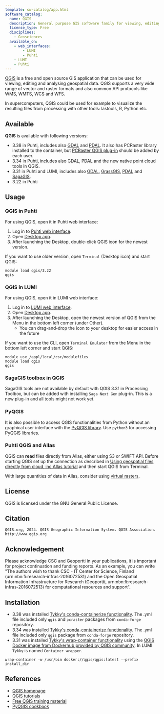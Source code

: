 ```yaml
---
template: sw-catalog/app.html
software_catalog:
  name: QGIS
  description: General purpose GIS software family for viewing, editing and analysing geospatial data
  license_type: Free
  disciplines:
    - Geosciences
  available_on:
    - web_interfaces:
        - LUMI
        - Puhti
    - LUMI
    - Puhti
---
```


[QGIS](https://qgis.org/en/site/) is a free and open source GIS application that can be used for viewing, editing and analysing geospatial data. QGIS supports a very wide range of vector and raster formats and also common API protocols like WMS, WMTS, WCS and WFS. 

In supercomputers, QGIS could be used for example to visualize the resulting files from processing with other tools: lastools, R, Python etc.


## Available

__QGIS__ is available with following versions:

* 3.38 in Puhti, includes also [GDAL](gdal.md) and [PDAL](pdal.md). It also has PCRaster library installed to the container, but [PCRaster QGIS plug-in](https://jvdkwast.github.io/qgis-processing-pcraster/) should be added by each user.
* 3.34 in Puhti, includes also [GDAL](gdal.md), [PDAL](pdal.md) and the new native point cloud tools in QGIS.
* 3.31 in Puhti and LUMI, includes also [GDAL](gdal.md), [GrassGIS](grass.md), [PDAL](pdal.md) and [SagaGIS](saga-gis.md). 
* 3.22 in Puhti

## Usage

### QGIS in Puhti

For using QGIS, open it in Puhti web interface:

1. Log in to [Puhti web interface](https://puhti.csc.fi). 
2. Open [Desktop app](../computing/webinterface/desktop.md). 
3. After launching the Desktop, double-click QGIS icon for the newest version.

If you want to use older version, open `Terminal` (Desktop icon) and start QGIS:

```
module load qgis/3.22
qgis
```

### QGIS in LUMI

For using QGIS, open it in LUMI web interface:

1. Log in to [LUMI web interface](https://lumi.csc.fi). 
2. Open [Desktop app](https://docs.lumi-supercomputer.eu/runjobs/webui/desktop/). 
3. After launching the Desktop, open the newest version of QGIS from the Menu in the bottom left corner (under Other).
    * You can drag-and-drop the icon to your desktop for easier access in the future

If you want to use the CLI, open `Terminal Emulator` from the Menu in the bottom left corner and start QGIS:

```
module use /appl/local/csc/modulefiles
module load qgis
qgis
```

### SagaGIS toolbox in QGIS

SagaGIS tools are not available by default with QGIS 3.31 in Processing Toolbox, but can be added with installing `Saga Next Gen` plug-in. This is a new plug-in and all tools might not work yet.  

### PyQGIS

It is also possible to access QGIS functionalities from Python without an graphical user interface with the [PyQGIS library](https://docs.qgis.org/testing/en/docs/pyqgis_developer_cookbook/). Use `python3` for accessing PyQGIS libraries.


### Puhti QGIS and Allas

QGIS can __read__ files directly from Allas, either using S3 or SWIFT API. Before starting QGIS set up the connection as described in [Using geospatial files directly from cloud, inc Allas tutorial](../support/tutorials/gis/gdal_cloud.md) and then start QGIS from Terminal.

With large quantities of data in Allas, consider using [virtual rasters](https://research.csc.fi/virtual_rasters). 

## License 

QGIS is licensed under the GNU General Public License.

## Citation

```QGIS.org, 2024. QGIS Geographic Information System. QGIS Association. http://www.qgis.org```



## Acknowledgement

Please acknowledge CSC and Geoportti in your publications, it is important for project continuation and funding reports.
As an example, you can write "The authors wish to thank CSC - IT Center for Science, Finland (urn:nbn:fi:research-infras-2016072531) and the Open Geospatial Information Infrastructure for Research (Geoportti, urn:nbn:fi:research-infras-2016072513) for computational resources and support".


## Installation
* 3.38 was installed [Tykky's conda-containerize functionality](../computing/containers/tykky.md#conda-based-installation). The .yml file included only `qgis` and `pcraster` packages from `conda-forge` repository.
* 3.34 was installed [Tykky's conda-containerize functionality](../computing/containers/tykky.md#conda-based-installation). The .yml file included only `qgis` package from `conda-forge` repository.
* 3.31 was installed [Tykky's wrap-container functionality](../computing/containers/tykky.md#container-based-installations) using the [QGIS Docker image from Dockerhub provided by QGIS community](https://hub.docker.com/r/qgis/qgis). In LUMI `Tykky` is named `Container wrapper`.

`wrap-container -w /usr/bin docker://qgis/qgis:latest --prefix install_dir`


## References

* [QGIS homepage](https://www.qgis.org/)
* [QGIS tutorials](https://www.qgistutorials.com/en/)
* [Free QGIS training material](https://qgis.org/en/site/forusers/trainingmaterial/index.html)
* [PyQGIS cookbook](https://docs.qgis.org/testing/en/docs/pyqgis_developer_cookbook/)

